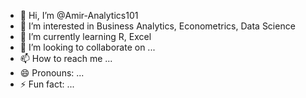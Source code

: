 - 👋 Hi, I’m @Amir-Analytics101
- 👀 I’m interested in Business Analytics, Econometrics, Data Science
- 🌱 I’m currently learning R, Excel
- 💞️ I’m looking to collaborate on ...
- 📫 How to reach me ...
- 😄 Pronouns: ...
- ⚡ Fun fact: ...

<!---
Amir-Analytics101/Amir-Analytics101 is a ✨ special ✨ repository because its `README.md` (this file) appears on your GitHub profile.
You can click the Preview link to take a look at your changes.
--->
